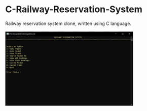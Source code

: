 # C-Railway-Reservation-System
Railway reservation system clone, written using C language.
<br><br><img src = "https://github.com/adinarad/C-Railway-Reservation-System/blob/master/screeshots/Home.PNG?raw=true" alt_text="Home Page" height="80%" width="80%">
